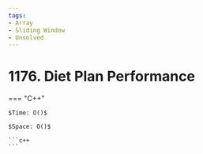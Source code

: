 ```yaml
---
tags:
- Array
- Sliding Window
- Unsolved
---
```



# 1176. Diet Plan Performance

=== "C++"

    $Time: O()$

    $Space: O()$

    ```c++
    ```